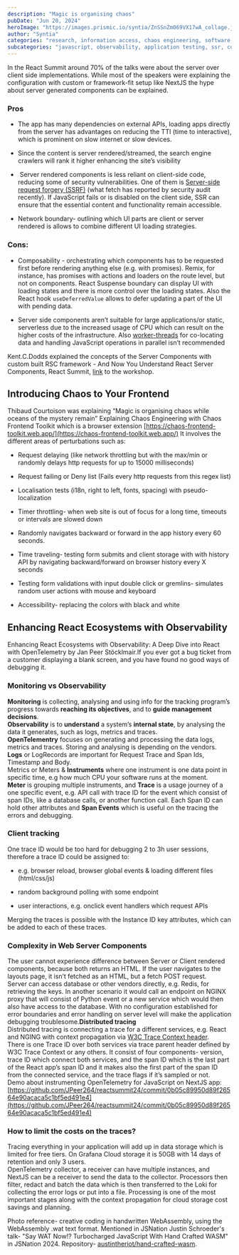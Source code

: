 ```yaml
---
description: "Magic is organising chaos"
pubDate: "Jun 20, 2024"
heroImage: "https://images.prismic.io/syntia/ZnSSnZm069VX17wA_collage.jpg?auto=format,compress?auto=compress,format"
author: "Syntia"
categories: "research, information access, chaos engineering, software architecture, monitoring"
subcategories: "javascript, observability, application testing, ssr, conferences, networking events"
---
```


In the React Summit around 70% of the talks were about the server over client side implementations. While most of the speakers were explaining the configuration with custom or framework-fit setup like NextJS the hype about server generated components can be explained.

### Pros

*   The app has many dependencies on external APIs, loading apps directly from the server has advantages on reducing the TTI (time to interactive), which is prominent on slow internet or slow devices.
    
*   Since the content is server rendered/streamed, the search engine crawlers will rank it higher enhancing the site’s visibility
    
*    Server rendered components is less reliant on client-side code, reducing some of security vulnerabilities. One of them is [Server-side request forgery (SSRF)](https://cwe.mitre.org/data/definitions/918.html) (what fetch has reported by security audit recently). If JavaScript fails or is disabled on the client side, SSR can ensure that the essential content and functionality remain accessible.
    
*   Network boundary- outlining which UI parts are client or server rendered is allows to combine different UI loading strategies.
    

### Cons:

*   Composability - orchestrating which components has to be requested first before rendering anything else (e.g. with promises). Remix, for instance, has promises with actions and loaders on the route level, but not on components. React Suspense boundary can display UI with loading states and there is more control over the loading states. Also the React hook `useDeferredValue` allows to defer updating a part of the UI with pending data.
    
*   Server side components aren’t suitable for large applications/or static, serverless due to the increased usage of CPU which can result on the higher costs of the infrastructure. Also [worker-threads](https://nodejs.org/api/worker_threads.html) for co-locating data and handling JavaScript operations in parallel isn’t recommended
    

Kent.C.Dodds explained the concepts of the Server Components with custom built RSC framework - And Now You Understand React Server Components, React Summit, [link](https://github.com//epicweb-dev/react-server-components) to the workshop.

## Introducing Chaos to Your Frontend

Thibaud Courtoison was explaining “Magic is organising chaos while oceans of the mystery remain” Explaining Chaos Engineering with Chaos Frontend Toolkit which is a browser extension [https://chaos-frontend-toolkit.web.app/](https://chaos-frontend-toolkit.web.app/) It involves the different areas of perturbations such as:

*   Request delaying (like network throttling but with the max/min or randomly delays http requests for up to 15000 milliseconds)
    
*   Request failing or Deny list (Fails every http requests from this regex list)
    
*   Localisation tests (i18n, right to left, fonts, spacing) with pseudo-localization
    
*   Timer throttling- when web site is out of focus for a long time, timeouts or intervals are slowed down
    
*   Randomly navigates backward or forward in the app history every 60 seconds.
    
*   Time traveling- testing form submits and client storage with with history API by navigating backward/forward on browser history every X seconds
    
*   Testing form validations with input double click or gremlins- simulates random user actions with mouse and keyboard
    
*   Accessibility- replacing the colors with black and white
    

## Enhancing React Ecosystems with Observability

Enhancing React Ecosystems with Observability: A Deep Dive into React with OpenTelemetry by Jan Peer Stöcklmair.If you ever got a bug ticket from a customer displaying a blank screen, and you have found no good ways of debugging it.

### Monitoring vs Observability

**Monitoring** is collecting, analysing and using info for the tracking program’s progress towards **reaching its objectives**, and to **guide management decisions**.  
**Observability** is to **understand** a system’s **internal state**, by analysing the data it generates, such as logs, metrics and traces.  
**OpenTelementry** focuses on generating and processing the data logs, metrics and traces. Storing and analysing is depending on the vendors.  
**Logs** or LogRecords are important for Request Trace and Span Ids, Timestamp and Body.  
Metrics or Meters & **Instruments** where one instrument is one data point in specific time, e.g how much CPU your software runs at the moment.  
**Meter** is grouping multiple instruments, and **Trace** is a usage journey of a one specific event, e.g. API call with trace ID for the event which consist of span IDs, like a database calls, or another function call. Each Span ID can hold other attributes and **Span Events** which is useful on the tracing the errors and debugging.

### Client tracking
One trace ID would be too hard for debugging 2 to 3h user sessions, therefore a trace ID could be assigned to:

*   e.g. browser reload, browser global events & loading different files (html/css/js)
    
*   random background polling with some endpoint
    
*   user interactions, e.g. onclick event handlers which request APIs
    

Merging the traces is possible with the Instance ID key attributes, which can be added to each of these traces.

### Complexity in Web Server Components

The user cannot experience difference between Server or Client rendered components, because both returns an HTML. If the user navigates to the layouts page, it isn’t fetched as an HTML, but a fetch POST request.  
Server can access database or other vendors directly, e.g. Redis, for retrieving the keys. In another scenario it would call an endpoint on NGINX proxy that will consist of Python event or a new service which would then also have access to the database. With no configuration established for error boundaries and error handling on server level will make the application debugging troublesome.**Distributed tracing**  
Distributed tracing is connecting a trace for a different services, e.g. React and NGING with context propagation via [W3C Trace Context header](https://www.w3.org/TR/trace-context/).  
There is one Trace ID over both services via trace parent header defined by W3C Trace Context or any others. It consist of four components- version, trace ID which connect both services, and the span ID which is the last part of the React app’s span ID and it makes also the first part of the span ID from the connected service, and the trace flags if it’s sampled or not.  
Demo about instrumenting OpenTelemetry for JavaScript on NextJS app: [https://github.com/JPeer264/reactsummit24/commit/0b05c89950d89f26564e90acaca5c1bf5ed491e4](https://github.com/JPeer264/reactsummit24/commit/0b05c89950d89f26564e90acaca5c1bf5ed491e4)

### How to limit the costs on the traces?

Tracing everything in your application will add up in data storage which is limited for free tiers. On Grafana Cloud storage it is 50GB with 14 days of retention and only 3 users.  
OpenTelemetry collector, a receiver can have multiple instances, and NextJS can be a receiver to send the data to the collector. Processors then filter, redact and batch the data which is then transferred to the Loki for collecting the error logs or put into a file. Processing is one of the most important stages along with the context propagation for cloud storage cost savings and planning.

Photo reference- creative coding in handwritten WebAssembly, using the WebAssembly .wat text format. Mentioned in JSNation Justin Schroeder's talk- "Say WAT Now!? Turbocharged JavaScript With Hand Crafted WASM" in JSNation 2024. Repository- [austintheriot/hand-crafted-wasm](https://github.com/austintheriot/hand-crafted-wasm/tree/master).
